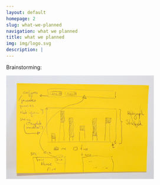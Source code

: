 ```yaml
---
layout: default
homepage: 2
slug: what-we-planned
navigation: what we planned
title: what we planned
img: img/logo.svg
description: |
---
```


Brainstorming:


<img src="img/brainstorming.JPG" width="400">
